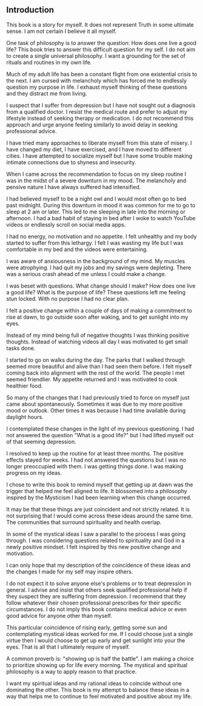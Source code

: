 ## Introduction

This book is a story for myself. It does not represent Truth in some ultimate sense. I am not certain I believe it all myself.

One task of philosophy is to answer the question: How does one live a good life? This book tries to answer this difficult question for my self. I do not aim to create a single universal philosophy. I want a grounding for the set of rituals and routines in my own life.

Much of my adult life has been a constant flight from one existential crisis to the next. I am cursed with melancholy which has forced me to endlessly question my purpose in life. I exhaust myself thinking of these questions and they distract me from living.

I suspect that I suffer from depression but I have not sought out a diagnosis from a qualified doctor. I resist the medical route and prefer to adjust my lifestyle instead of seeking therapy or medication. I do not recommend this approach and urge anyone feeling similarly to avoid delay in seeking professional advice.

I have tried many approaches to liberate myself from this state of misery. I have changed my diet, I have exercised, and I have moved to different cities. I have attempted to socialize myself but I have some trouble making intimate connections due to shyness and insecurity.

When I came across the recommendation to focus on my sleep routine I was in the midst of a severe downturn in my mood. The melancholy and pensive nature I have always suffered had intensified.

I had believed myself to be a night owl and I would most often go to bed past midnight. During this downturn in mood it was common for me to go to sleep at 2 am or later. This led to me sleeping in late into the morning or afternoon. I had a bad habit of staying in bed after I woke to watch YouTube videos or endlessly scroll on social media apps.

I had no energy, no motivation and no appetite. I felt unhealthy and my body started to suffer from this lethargy. I felt I was wasting my life but I was comfortable in my bed and the videos were entertaining.

I was aware of anxiousness in the background of my mind. My muscles were atrophying. I had quit my jobs and my savings were depleting. There was a serious crash ahead of me unless I could make a change.

I was beset with questions. What change should I make? How does one live a good life? What is the purpose of life? These questions left me feeling stun locked. With no purpose I had no clear plan.

I felt a positive change within a couple of days of making a commitment to rise at dawn, to go outside soon after waking, and to get sunlight into my eyes. 

Instead of my mind being full of negative thoughts I was thinking positive thoughts. Instead of watching videos all day I was motivated to get small tasks done. 

I started to go on walks during the day. The parks that I walked through seemed more beautiful and alive than I had seen them before. I felt myself coming back into alignment with the rest of the world. The people I met seemed friendlier. My appetite returned and I was motivated to cook healthier food. 

So many of the changes that I had previously tried to force on myself just came about spontaneously. Sometimes it was due to my more positive mood or outlook. Other times it was because I had time available during daylight hours.

I contemplated these changes in the light of my previous questioning. I had not answered the question "What is a good life?" but I had lifted myself out of that seeming depression.

I resolved to keep up the routine for at least three months. The positive effects stayed for weeks. I had not answered the questions but I was no longer preoccupied with them. I was getting things done. I was making progress on my ideas.

I chose to write this book to remind myself that getting up at dawn was the trigger that helped me feel aligned to life. It blossomed into a philosophy inspired by the Mysticism I had been learning when this change occurred.

It may be that these things are just coincident and not strictly related. It is not surprising that I would come across these ideas around the same time.  The communities that surround spirituality and health overlap.

In some of the mystical ideas I saw a parallel to the process I was going through. I was considering questions related to spirituality and God in a newly positive mindset. I felt inspired by this new positive change and motivation.

I can only hope that my description of the coincidence of these ideas and the changes I made for my self may inspire others. 

I do not expect it to solve anyone else's problems or to treat depression in general. I advise and insist that others seek qualified professional help if they suspect they are suffering from depression. I recommend that they follow whatever their chosen professional prescribes for their specific circumstances. I do not imply this book contains medical advice or even good advice for anyone other than myself.

This particular coincidence of rising early, getting some sun and contemplating mystical ideas worked for me. If I could choose just a single virtue then I would choose to get up early and get sunlight into your the eyes. That is all that I ultimately require of myself.

A common proverb is: "showing up is half the battle". I am making a choice to prioritize showing up for life every morning. The mystical and spiritual philosophy is a way to apply reason to that practice.

I want my spiritual ideas and my rational ideas to coincide without one dominating the other. This book is my attempt to balance these ideas in a way that helps me to continue to feel motivated and positive about my life.
